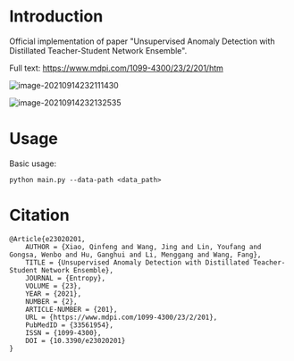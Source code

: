 # Introduction

Official implementation of paper "Unsupervised Anomaly Detection with Distillated Teacher-Student Network Ensemble".

Full text: https://www.mdpi.com/1099-4300/23/2/201/htm

![image-20210914232111430](https://i.loli.net/2021/09/14/MkqFTsWo8I1lBKH.png)

![image-20210914232132535](https://i.loli.net/2021/09/14/tX847mNyxHSjTfF.png)

# Usage

Basic usage:

`python main.py --data-path <data_path> `

# Citation

```
@Article{e23020201,
	AUTHOR = {Xiao, Qinfeng and Wang, Jing and Lin, Youfang and Gongsa, Wenbo and Hu, Ganghui and Li, Menggang and Wang, Fang},
	TITLE = {Unsupervised Anomaly Detection with Distillated Teacher-Student Network Ensemble},
	JOURNAL = {Entropy},
	VOLUME = {23},
	YEAR = {2021},
	NUMBER = {2},
	ARTICLE-NUMBER = {201},
	URL = {https://www.mdpi.com/1099-4300/23/2/201},
	PubMedID = {33561954},
	ISSN = {1099-4300},
	DOI = {10.3390/e23020201}
}
```

